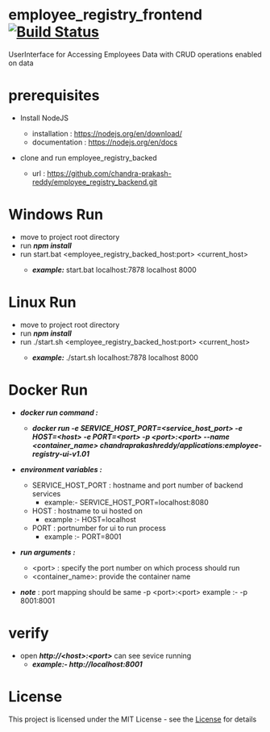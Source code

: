 # employee_registry_frontend [![Build Status](https://dev.azure.com/chandra-prakash-reddy/EmployeeRegistry/_apis/build/status/chandra-prakash-reddy.employee_registry_frontend?branchName=master)](https://dev.azure.com/chandra-prakash-reddy/EmployeeRegistry/_build/latest?definitionId=2&branchName=master)
UserInterface for Accessing  Employees Data with CRUD operations enabled on data

# prerequisites # 
   * Install NodeJS
      * installation  : https://nodejs.org/en/download/
      * documentation : https://nodejs.org/en/docs
       
   * clone and run employee_registry_backed
       * url          : https://github.com/chandra-prakash-reddy/employee_registry_backend.git
 



# Windows Run #
   * move to project root directory
   * run ***npm install***
   * run start.bat <employee_registry_backed_host:port> <current_host> <port>
      * ***example:*** start.bat localhost:7878 localhost 8000


# Linux Run #
   * move to project root directory
   * run ***npm install***
   * run ./start.sh <employee_registry_backed_host:port> <current_host> <port>
      * ***example:*** ./start.sh localhost:7878 localhost 8000
  
  
 # Docker Run #
   * ***docker run command :***
      * ***docker run -e SERVICE_HOST_PORT=\<service_host_port> -e HOST=\<host> -e PORT=\<port> -p \<port>:\<port> --name <container_name> chandraprakashreddy/applications:employee-registry-ui-v1.01***
  
   * ***environment variables :***
      * SERVICE_HOST_PORT : hostname and port number of backend services
        * example:- SERVICE_HOST_PORT=localhost:8080
      * HOST : hostname to ui hosted on 
        * example :- HOST=localhost
      * PORT :  portnumber for ui to run process
        * example :- PORT=8001 
   * ***run arguments :***
      * \<port> : specify the port number on which process should run
      * <container_name>: provide the container name 
      
   * ***note*** : port mapping should be same -p \<port>:\<port>  example :- -p 8001:8001 
 # verify #
   * open ***http://\<host>:\<port>*** can see sevice running
      * ***example:- http://localhost:8001***
 # License #
   This project is licensed under the MIT License - see the [License](https://opensource.org/licenses/MIT "License")  for details
